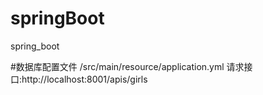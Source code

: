 # springBoot
spring_boot


#数据库配置文件
/src/main/resource/application.yml
请求接口:http://localhost:8001/apis/girls